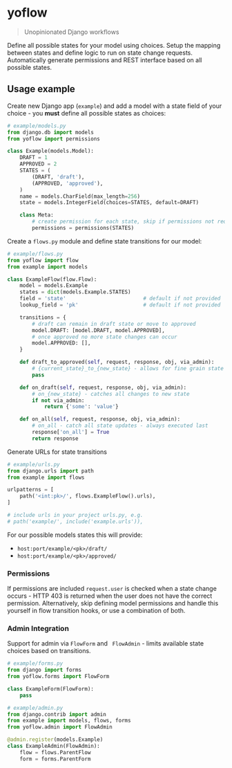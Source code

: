 # yoflow

> Unopinionated Django workflows

Define all possible states for your model using choices. Setup the mapping between states and define logic to run on state change requests. Automatically generate permissions and REST interface based on all possible states.

## Usage example

Create new Django app (`example`) and add a model with a state field of your choice - you **must** define all possible states as choices:

```python
# example/models.py
from django.db import models
from yoflow import permissions

class Example(models.Model):
    DRAFT = 1
    APPROVED = 2
    STATES = (
        (DRAFT, 'draft'),
        (APPROVED, 'approved'),
    )
    name = models.CharField(max_length=256)
    state = models.IntegerField(choices=STATES, default=DRAFT)

    class Meta:
        # create permission for each state, skip if permissions not required
        permissions = permissions(STATES)
```

Create a `flows.py` module and define state transitions for our model:

```python
# example/flows.py
from yoflow import flow
from example import models

class ExampleFlow(flow.Flow):
    model = models.Example
    states = dict(models.Example.STATES)
    field = 'state'                         # default if not provided
    lookup_field = 'pk'                     # default if not provided

    transitions = {
        # draft can remain in draft state or move to approved
        model.DRAFT: [model.DRAFT, model.APPROVED],
        # once approved no more state changes can occur
        model.APPROVED: [],
    }

    def draft_to_approved(self, request, response, obj, via_admin):
        # {current_state}_to_{new_state} - allows for fine grain state changes
        pass

    def on_draft(self, request, response, obj, via_admin):
        # on_{new_state} - catches all changes to new state
        if not via_admin:
            return {'some': 'value'}

    def on_all(self, request, response, obj, via_admin):
        # on_all - catch all state updates - always executed last
        response['on_all'] = True
        return response
```

Generate URLs for state transitions

```python
# example/urls.py
from django.urls import path
from example import flows

urlpatterns = [
    path('<int:pk>/', flows.ExampleFlow().urls),
]

# include urls in your project urls.py, e.g.
# path('example/', include('example.urls')),
```

For our possible models states this will provide:

* `host:port/example/<pk>/draft/`
* `host:port/example/<pk>/approved/`

### Permissions

If permissions are included `request.user` is checked when a state change occurs - HTTP 403 is returned when the user does not have the correct permission. Alternatively, skip defining model permissions and handle this yourself in flow transition hooks, or use a combination of both.

### Admin Integration

Support for admin via `FlowForm` and ` FlowAdmin` - limits available state choices based on transitions.

```python
# example/forms.py
from django import forms
from yoflow.forms import FlowForm

class ExampleForm(FlowForm):
    pass
```

```python
# example/admin.py
from django.contrib import admin
from example import models, flows, forms
from yoflow.admin import FlowAdmin

@admin.register(models.Example)
class ExampleAdmin(FlowAdmin):
    flow = flows.ParentFlow
    form = forms.ParentForm
```
